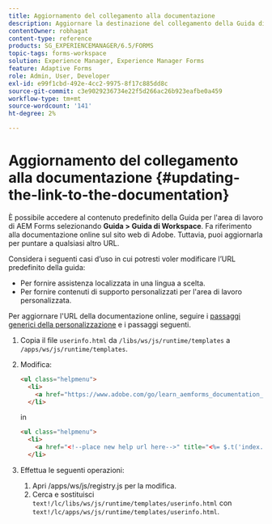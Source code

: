 ```yaml
---
title: Aggiornamento del collegamento alla documentazione
description: Aggiornare la destinazione del collegamento della Guida di Workspace nell’area di lavoro di AEM Forms in modo che punti al collegamento alla documentazione personalizzata.
contentOwner: robhagat
content-type: reference
products: SG_EXPERIENCEMANAGER/6.5/FORMS
topic-tags: forms-workspace
solution: Experience Manager, Experience Manager Forms
feature: Adaptive Forms
role: Admin, User, Developer
exl-id: e99f1cbd-492e-4cc2-9975-8f17c885dd8c
source-git-commit: c3e9029236734e22f5d266ac26b923eafbe0a459
workflow-type: tm+mt
source-wordcount: '141'
ht-degree: 2%

---
```


# Aggiornamento del collegamento alla documentazione {#updating-the-link-to-the-documentation}

È possibile accedere al contenuto predefinito della Guida per l&#39;area di lavoro di AEM Forms selezionando **Guida > Guida di Workspace**. Fa riferimento alla documentazione online sul sito web di Adobe. Tuttavia, puoi aggiornarla per puntare a qualsiasi altro URL.

Considera i seguenti casi d’uso in cui potresti voler modificare l’URL predefinito della guida:

* Per fornire assistenza localizzata in una lingua a scelta.
* Per fornire contenuti di supporto personalizzati per l&#39;area di lavoro personalizzata.

Per aggiornare l&#39;URL della documentazione online, seguire i [passaggi generici della personalizzazione](/help/forms/using/generic-steps-html-workspace-customization.md) e i passaggi seguenti.

1. Copia il file `userinfo.html` da `/libs/ws/js/runtime/templates` a `/apps/ws/js/runtime/templates`.
1. Modifica:

   ```html
   <ul class="helpmenu">
     <li>
       <a href="https://www.adobe.com/go/learn_aemforms_documentation_63" title="<%= $.t('index.header.dropdown.WorkspaceHelp')%>" target="_blank"><%= $.t('index.header.dropdown.WorkspaceHelp')%></a>
     </li>
   ```

   in

   ```html
   <ul class="helpmenu">
     <li>
       <a href="<!--place new help url here-->" title="<%= $.t('index.header.dropdown.WorkspaceHelp')%>" target="_blank"><%= $.t('index.header.dropdown.WorkspaceHelp')%></a>
     </li>
   ```

1. Effettua le seguenti operazioni:

   1. Apri /apps/ws/js/registry.js per la modifica.
   1. Cerca e sostituisci `text!/lc/libs/ws/js/runtime/templates/userinfo.html` con `text!/lc/apps/ws/js/runtime/templates/userinfo.html`.
